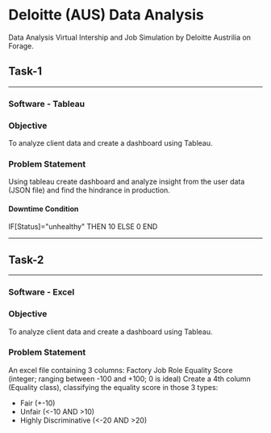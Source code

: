 # Deloitte (AUS) Data Analysis
Data Analysis Virtual Intership and Job Simulation by Deloitte Austrilia on Forage. 

## Task-1
---
### Software - Tableau 

### Objective 
To analyze client data and create a dashboard using Tableau.

### Problem Statement
Using tableau create dashboard and analyze insight from the user data (JSON file) and find the hindrance in production.

#### Downtime Condition
IF[Status]="unhealthy" THEN 10 ELSE 0 END

---
## Task-2
---
### Software - Excel 

### Objective 
To analyze client data and create a dashboard using Tableau.

### Problem Statement
An excel file containing 3 columns:
Factory Job Role Equality Score (integer; ranging between -100 and +100; 0 is ideal)
Create a 4th column (Equality class), classifying the equality score in those 3 types:
- Fair (+-10)
- Unfair (<-10 AND >10)
- Highly Discriminative (<-20 AND >20)
